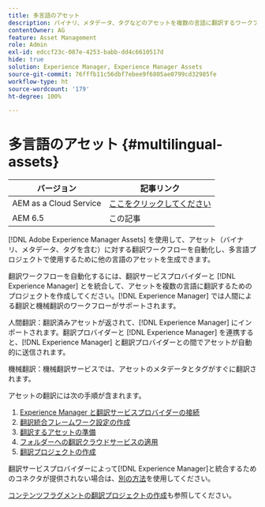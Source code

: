 ```yaml
---
title: 多言語のアセット
description: バイナリ、メタデータ、タグなどのアセットを複数の言語に翻訳するワークフローを自動化する方法を学習します。
contentOwner: AG
feature: Asset Management
role: Admin
exl-id: edccf23c-087e-4253-babb-dd4c6610517d
hide: true
solution: Experience Manager, Experience Manager Assets
source-git-commit: 76fffb11c56dbf7ebee9f6805ae0799cd32985fe
workflow-type: ht
source-wordcount: '179'
ht-degree: 100%

---
```


# 多言語のアセット {#multilingual-assets}

| バージョン | 記事リンク |
| -------- | ---------------------------- |
| AEM as a Cloud Service | [ここをクリックしてください](https://experienceleague.adobe.com/docs/experience-manager-cloud-service/content/assets/admin/translate-assets.html?lang=ja) |
| AEM 6.5 | この記事 |

[!DNL Adobe Experience Manager Assets] を使用して、アセット（バイナリ、メタデータ、タグを含む）に対する翻訳ワークフローを自動化し、多言語プロジェクトで使用するために他の言語のアセットを生成できます。

翻訳ワークフローを自動化するには、翻訳サービスプロバイダーと [!DNL Experience Manager] とを統合して、アセットを複数の言語に翻訳するためのプロジェクトを作成してください。[!DNL Experience Manager] では人間による翻訳と機械翻訳のワークフローがサポートされます。

人間翻訳：翻訳済みアセットが返されて、[!DNL Experience Manager] にインポートされます。翻訳プロバイダーと [!DNL Experience Manager] を連携すると、[!DNL Experience Manager] と翻訳プロバイダーとの間でアセットが自動的に送信されます。

機械翻訳：機械翻訳サービスでは、アセットのメタデータとタグがすぐに翻訳されます。

アセットの翻訳には次の手順が含まれます。

1. [Experience Manager と翻訳サービスプロバイダーの接続](/help/sites-administering/tc-tic.md#connecting-to-a-translation-service-provider)
1. [翻訳統合フレームワーク設定の作成](/help/sites-administering/tc-tic.md)
1. [翻訳するアセットの準備](preparing-assets-for-translation.md)
1. [フォルダーへの翻訳クラウドサービスの適用](transition-cloud-services.md)
1. [翻訳プロジェクトの作成](translation-projects.md)

翻訳サービスプロバイダーによって[!DNL Experience Manager]と統合するためのコネクタが提供されない場合は、[別の方法](/help/sites-administering/tc-manage.md#exporting-a-translation-job)を使用してください。

[コンテンツフラグメントの翻訳プロジェクトの作成](creating-translation-projects-for-content-fragments.md)も参照してください。

